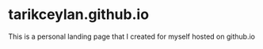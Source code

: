 # tarikceylan.github.io

This is a personal landing page that I created for myself hosted on github.io
